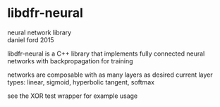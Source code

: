libdfr-neural  
=================

neural network library  
daniel ford 2015  

libdfr-neural is a C++ library that implements fully connected neural networks
with backpropagation for training  

networks are composable with as many layers as desired
current layer types: linear, sigmoid, hyperbolic tangent, softmax

see the XOR test wrapper for example usage